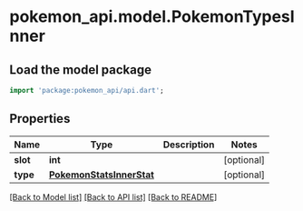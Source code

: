 # pokemon_api.model.PokemonTypesInner

## Load the model package
```dart
import 'package:pokemon_api/api.dart';
```

## Properties
Name | Type | Description | Notes
------------ | ------------- | ------------- | -------------
**slot** | **int** |  | [optional] 
**type** | [**PokemonStatsInnerStat**](PokemonStatsInnerStat.md) |  | [optional] 

[[Back to Model list]](../README.md#documentation-for-models) [[Back to API list]](../README.md#documentation-for-api-endpoints) [[Back to README]](../README.md)


